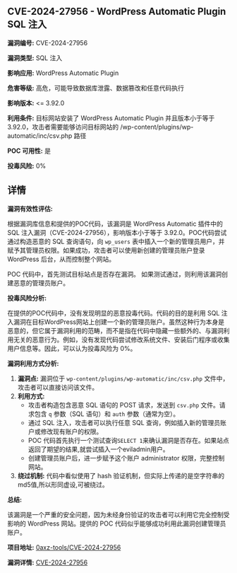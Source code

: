 ## CVE-2024-27956 - WordPress Automatic Plugin SQL 注入

**漏洞编号:** CVE-2024-27956

**漏洞类型:** SQL 注入

**影响应用:** WordPress Automatic Plugin

**危害等级:** 高危，可能导致数据库泄露、数据篡改和任意代码执行

**影响版本:** <= 3.92.0

**利用条件:** 目标网站安装了 WordPress Automatic Plugin 并且版本小于等于 3.92.0，攻击者需要能够访问目标网站的 /wp-content/plugins/wp-automatic/inc/csv.php 路径

**POC 可用性:** 是

**投毒风险:** 0%

## 详情

**漏洞有效性评估:**

根据漏洞库信息和提供的POC代码，该漏洞是 WordPress Automatic 插件中的 SQL 注入漏洞（CVE-2024-27956），影响版本小于等于 3.92.0。POC代码尝试通过构造恶意的 SQL 查询语句，向 `wp_users` 表中插入一个新的管理员用户，并赋予其管理员权限。如果成功，攻击者可以使用新创建的管理员账户登录 WordPress 后台，从而控制整个网站。

POC 代码中，首先测试目标站点是否存在漏洞。 如果测试通过，则利用该漏洞创建恶意的管理员账户。

**投毒风险分析:**

在提供的POC代码中，没有发现明显的恶意投毒代码。代码的目的是利用 SQL 注入漏洞在目标WordPress网站上创建一个新的管理员账户。虽然这种行为本身是恶意的，但它属于漏洞利用的范畴，而不是指在代码中隐藏一些额外的、与漏洞利用无关的恶意行为。例如，没有发现代码尝试修改系统文件、安装后门程序或收集用户信息等。因此，可以认为投毒风险为 0%。

**漏洞利用方式分析:**

1.  **漏洞点:** 漏洞位于 `wp-content/plugins/wp-automatic/inc/csv.php` 文件中，攻击者可以直接访问该文件。
2.  **利用方式:**
    *   攻击者构造包含恶意 SQL 语句的 POST 请求，发送到 `csv.php` 文件。请求包含 `q` 参数（SQL 语句）和 `auth` 参数（通常为空）。
    *   通过 SQL 注入，攻击者可以执行任意 SQL 查询，例如插入新的管理员账户或修改现有账户的权限。
    *   POC 代码首先执行一个测试查询`SELECT 1`来确认漏洞是否存在。如果站点返回了期望的结果,就尝试插入一个eviladmin用户。
    *   创建管理员账户后，进一步赋予这个账户 administrator 权限，完整控制网站。
3.  **绕过机制:** 代码中看似使用了 hash 验证机制，但实际上传递的是空字符串的md5值,所以形同虚设,可被绕过。

**总结:**

该漏洞是一个严重的安全问题，因为未经身份验证的攻击者可以利用它完全控制受影响的 WordPress 网站。提供的 POC 代码似乎能够成功利用此漏洞创建管理员账户。

**项目地址:** [0axz-tools/CVE-2024-27956](https://github.com/0axz-tools/CVE-2024-27956)

**漏洞详情:** [CVE-2024-27956](https://nvd.nist.gov/vuln/detail/CVE-2024-27956)